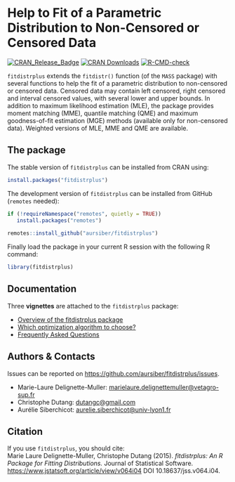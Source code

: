 # Help to Fit of a Parametric Distribution to Non-Censored or Censored Data 

[![CRAN_Release_Badge](http://www.r-pkg.org/badges/version-ago/fitdistrplus)](https://cran.r-project.org/package=fitdistrplus)
[![CRAN Downloads](https://cranlogs.r-pkg.org/badges/fitdistrplus)](https://cran.r-project.org/package=fitdistrplus)
[![R-CMD-check](https://github.com/aursiber/fitdistrplus/actions/workflows/R-CMD-check.yaml/badge.svg)](https://github.com/aursiber/fitdistrplus/actions/workflows/R-CMD-check.yaml)

`fitdistrplus` extends the `fitdistr()` function (of the `MASS` package) with several functions to help the fit of a parametric distribution to non-censored or censored data. Censored data may contain left censored, right censored and interval censored values, with several lower and upper bounds. In addition to maximum likelihood estimation (MLE), the package provides moment matching (MME), quantile matching (QME) and maximum goodness-of-fit estimation (MGE) methods (available only for non-censored data). Weighted versions of MLE, MME and QME are available.


## The package

The stable version of `fitdistrplus` can be installed from CRAN using:
```r
install.packages("fitdistrplus")
```

The development version of `fitdistrplus` can be installed from GitHub (`remotes` needed):
```r
if (!requireNamespace("remotes", quietly = TRUE))
   install.packages("remotes")
   
remotes::install_github("aursiber/fitdistrplus")
``` 

Finally load the package in your current R session with the following R command:
```r
library(fitdistrplus)
```

## Documentation

Three **vignettes** are attached to the `fitdistrplus` package:

- <a href="https://aursiber.github.io/fitdistrplus/articles/fitdistrplus_vignette.html" target="_blank">Overview of the fitdistrplus package</a>
- <a href="https://aursiber.github.io/fitdistrplus/articles/Optimalgo.html" target="_blank">Which optimization algorithm to choose?</a>
- <a href="https://aursiber.github.io/fitdistrplus/articles/FAQ.html" target="_blank">Frequently Asked Questions</a>


## Authors & Contacts

Issues can be reported on https://github.com/aursiber/fitdistrplus/issues.

- Marie-Laure Delignette-Muller: marielaure.delignettemuller@vetagro-sup.fr
- Christophe Dutang: dutangc@gmail.com
- Aurélie Siberchicot: aurelie.siberchicot@univ-lyon1.fr


## Citation

If you use `fitdistrplus`, you should cite: <br />
Marie Laure Delignette-Muller, Christophe Dutang (2015). 
*fitdistrplus: An R Package for Fitting Distributions.*
Journal of Statistical Software.
<a href="https://www.jstatsoft.org/article/view/v064i04" target="_blank">https://www.jstatsoft.org/article/view/v064i04</a>
DOI 10.18637/jss.v064.i04.
